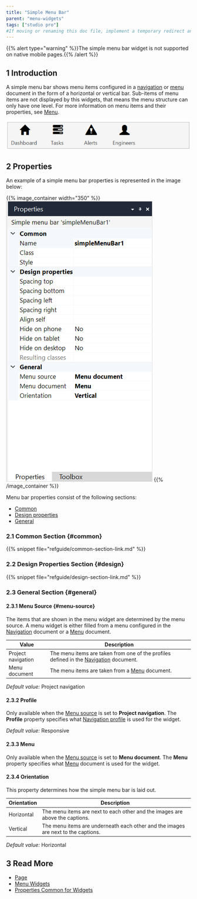 ```yaml
---
title: "Simple Menu Bar"
parent: "menu-widgets"
tags: ["studio pro"]
#If moving or renaming this doc file, implement a temporary redirect and let the respective team know they should update the URL in the product. See Mapping to Products for more details.
---
```


{{% alert type="warning" %}}The simple menu bar widget is not supported on native mobile pages.{{% /alert %}}

## 1 Introduction

A simple menu bar shows menu items configured in a [navigation](navigation) or [menu](menu) document in the form of a horizontal or vertical bar. Sub-items of menu items are not displayed by this widgets, that means the menu structure can only have one level. For more information on menu items and their properties, see [Menu](menu).

![Simple Menu Bar](attachments/menu-widgets/simple-menu-bar.png)

## 2 Properties

An example of a simple menu bar properties is represented in the image below:

{{% image_container width="350" %}}![Simple Menu Bar Properties](attachments/menu-widgets/simple-menu-bar-properties.png)
{{% /image_container %}}

Menu bar properties consist of the following sections:

* [Common](#common)
* [Design properties](#design)
* [General](#general)

### 2.1 Common Section {#common}

{{% snippet file="refguide/common-section-link.md" %}}

### 2.2 Design Properties Section {#design}

{{% snippet file="refguide/design-section-link.md" %}}

### 2.3 General Section {#general}

#### 2.3.1 Menu Source {#menu-source}

The items that are shown in the menu widget are determined by the menu source. A menu widget is either filled from a menu configured in the [Navigation](navigation) document or a [Menu](menu) document.

| Value              | Description                                                  |
| ------------------ | ------------------------------------------------------------ |
| Project navigation | The menu items are taken from one of the profiles defined in the [Navigation](navigation) document. |
| Menu document      | The menu items are taken from a [Menu](menu) document.       |

_Default value:_ Project navigation

#### 2.3.2 Profile 

Only available when the [Menu source](#menu-source) is set to **Project navigation**. The **Profile** property specifies what [Navigation profile](navigation#profiles) is used for the widget. 

_Default value:_ Responsive

#### 2.3.3 Menu 

Only available when the [Menu source](#menu-source) is set to **Menu document**. The **Menu** property specifies what [Menu](menu) document is used for the widget.

#### 2.3.4 Orientation

This property determines how the simple menu bar is laid out.

| Orientation | Description |
| --- | --- |
| Horizontal | The menu items are next to each other and the images are above the captions. |
| Vertical | The menu items are underneath each other and the images are next to the captions. |

_Default value:_ Horizontal

## 3 Read More

* [Page](page)
* [Menu Widgets](menu-widgets)
* [Properties Common for Widgets](common-widget-properties)